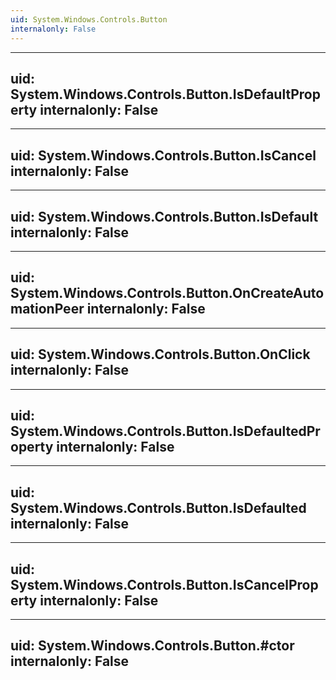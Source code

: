 ```yaml
---
uid: System.Windows.Controls.Button
internalonly: False
---
```


---
uid: System.Windows.Controls.Button.IsDefaultProperty
internalonly: False
---

---
uid: System.Windows.Controls.Button.IsCancel
internalonly: False
---

---
uid: System.Windows.Controls.Button.IsDefault
internalonly: False
---

---
uid: System.Windows.Controls.Button.OnCreateAutomationPeer
internalonly: False
---

---
uid: System.Windows.Controls.Button.OnClick
internalonly: False
---

---
uid: System.Windows.Controls.Button.IsDefaultedProperty
internalonly: False
---

---
uid: System.Windows.Controls.Button.IsDefaulted
internalonly: False
---

---
uid: System.Windows.Controls.Button.IsCancelProperty
internalonly: False
---

---
uid: System.Windows.Controls.Button.#ctor
internalonly: False
---
